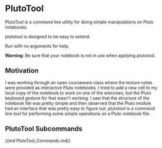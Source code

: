 # PlutoTool

PlutoTool is a command line utility for doing simple manipulations on
Pluto notebooks.

plutotool is designed to be easy to extend.

Run with no arguments for help.

**Warning**: Be sure that your notebook is not in use when applying plutotool.


## Motivation

I was working through an open courseware class where the lecture notes
were provided as interactive Pluto notebooks.  I tried to add a new
cell to my local copy of the notebook to work on one of the exercises,
but the Pluto keyboard gesture for that wasn't working.  I saw that
the structure of the notebook file was pretty simple and then observed
that the Pluto module had an interface that was pretty easy to figure
out.  plutotool is a command line tool for performing some simple
operations on a Pluto notebook file.

## PlutoTool Subcommands

{{md PlutoTool_Commands.md}}
